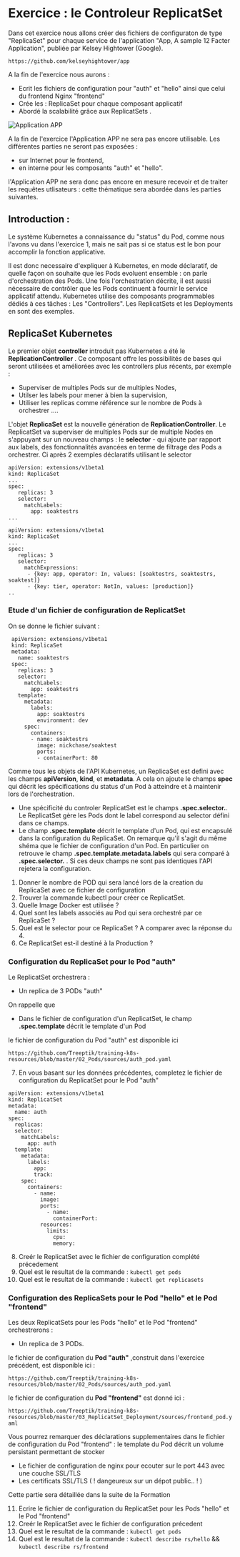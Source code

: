 # Exercice : le Controleur ReplicatSet 

Dans cet exercice nous allons créer des fichiers de configuraton de type "ReplicaSet" pour chaque service de l'application  "App, A sample 12 Facter Application", publiée par Kelsey Hightower (Google). 

`https://github.com/kelseyhightower/app`

A la fin de l'exercice nous aurons : 
- Ecrit les fichiers de configuration pour "auth" et "hello" ainsi que celui du frontend Nginx "frontend"
- Crée les : ReplicaSet pour chaque composant applicatif
- Abordé la scalabilité grâce aux ReplicatSets .

![Application APP](https://github.com/Treeptik/training-k8s-resources/blob/master/03_ReplicatSet/images/Treeptik-training-k8s-exo3-1.jpg?raw=true "Application APP")


A la fin de l'exercice l'Application APP ne sera pas encore utilisable. Les différentes parties ne seront pas exposées : 
- sur Internet pour le frontend, 
- en interne pour les composants "auth" et "hello". 

l'Application APP ne sera donc pas encore en mesure recevoir et de traiter les requêtes utlisateurs : cette thématique sera abordée dans les parties suivantes. 
  
## Introduction : 

Le système Kubernetes a connaissance du "status" du Pod, comme nous l'avons vu dans l'exercice 1, mais ne sait pas si ce status est le bon pour accomplir la fonction applicative. 

Il est donc necessaire d'expliquer à Kubernetes, en mode déclaratif, de quelle façon on souhaite que les Pods evoluent ensemble : on parle d'orchestration des Pods. Une fois l'orchestration décrite, il est aussi nécessaire de contrôler que les Pods continuent à fournir le service applicatif attendu. Kubernetes utilise des composants programmables dédiés à ces tâches : Les "Controllers". Les ReplicatSets et les Deployments en sont des exemples.  


## ReplicaSet Kubernetes

Le premier objet **controller** introduit pas Kubernetes a été le **ReplicationController** . Ce composant offre les possibilités de bases qui seront utilisées et améliorées avec les controllers plus récents, par exemple : 
- Superviser de multiples Pods sur de multiples Nodes,
- Utilser les labels pour mener à bien la supervision, 
- Utiliser les replicas comme référence sur le nombre de Pods à orchestrer .... 

L'objet **ReplicaSet** est la nouvelle génération de **ReplicationController**. Le ReplicatSet va superviser de multiples Pods sur de multiple Nodes en s'appuyant sur un nouveau champs : le **selector** - qui ajoute par rapport aux labels, des fonctionnalités avancées en terme de filtrage des Pods a orchestrer. Ci après 2 exemples déclaratifs utilisant le selector 

```
apiVersion: extensions/v1beta1
kind: ReplicaSet
...
spec:
   replicas: 3
   selector:
     matchLabels:
       app: soaktestrs
...
```

```
apiVersion: extensions/v1beta1
kind: ReplicaSet
...
spec:
   replicas: 3
   selector:
     matchExpressions:
      - {key: app, operator: In, values: [soaktestrs, soaktestrs, soaktest]}
      - {key: tier, operator: NotIn, values: [production]}
..
```


### Etude d'un fichier de configuration de ReplicatSet

On se donne le fichier suivant :

```
 apiVersion: extensions/v1beta1
 kind: ReplicaSet
 metadata:
   name: soaktestrs
 spec:
   replicas: 3
   selector:
     matchLabels:
       app: soaktestrs
   template:
     metadata:
       labels:
         app: soaktestrs
         environment: dev
     spec:
       containers:
       - name: soaktestrs
         image: nickchase/soaktest
         ports:
         - containerPort: 80
```

Comme tous les objets de l'API Kubernetes, un ReplicaSet est defini avec les champs **apiVersion**, **kind**, et **metadata**. A cela on ajoute le champs **spec** qui décrit les spécifications du status d'un Pod à atteindre et à maintenir lors de l'orchestration. 

- Une spécificité du controler ReplicatSet est le champs **.spec.selector.**. Le ReplicatSet gère les Pods dont le label correspond au selector défini dans ce champs.
- Le champ **.spec.template** décrit le template d'un Pod, qui est encapsulé dans la configuration du ReplicaSet. On remarque qu'il s'agit du même shéma que le fichier de configuration d'un Pod. En particulier on retrouve le champ **.spec.template.metadata.labels** qui sera comparé à **.spec.selector.** . Si ces deux champs ne sont pas identiques l'API rejetera la configuration. 


1. Donner le nombre de POD qui sera lancé lors de la creation du ReplicaSet avec ce fichier de configuration
2. Trouver la commande kubectl pour créer ce ReplicatSet. 
3. Quelle Image Docker est utilisée ? 
4. Quel sont les labels associés au Pod qui sera orchestré par ce ReplicaSet ? 
5. Quel est le selector pour ce ReplicaSet ? A comparer avec la réponse du 4. 
6. Ce ReplicatSet est-il destiné à la Production ? 


### Configuration du ReplicaSet pour le Pod "auth"

Le ReplicatSet orchestrera :
- Un replica de 3 PODs "auth"

On rappelle que 
- Dans le fichier de configuration d'un ReplicatSet, le champ **.spec.template** décrit le template d'un Pod

le fichier de configuration du Pod "auth" est disponible ici 

`https://github.com/Treeptik/training-k8s-resources/blob/master/02_Pods/sources/auth_pod.yaml`


7. En vous basant sur les données précédentes, completez le fichier de configuration du ReplicatSet pour le Pod "auth"

```
apiVersion: extensions/v1beta1
kind: ReplicatSet
metadata:
  name: auth
spec:
  replicas: 
  selector:
    matchLabels:
      app: auth
  template:
    metadata:
      labels:
        app: 
        track:
    spec:
      containers:
        - name: 
          image: 
          ports:
            - name: 
              containerPort: 
          resources:
            limits:
              cpu: 
              memory: 
```

8. Creér le ReplicatSet avec le fichier de configuration complété précedement  
9. Quel est le resultat de la commande : `kubectl get pods`
10. Quel est le resultat de la commande : `kubectl get replicasets`

### Configuration des ReplicaSets pour le Pod "hello" et le Pod "frontend"

Les deux ReplicatSets pour les Pods "hello" et le Pod "frontend" orchestrerons :
- Un replica de 3 PODs. 

le fichier de configuration du __Pod "auth"__ ,construit dans l'exercice précédent, est disponible ici :

`https://github.com/Treeptik/training-k8s-resources/blob/master/02_Pods/sources/auth_pod.yaml`

le fichier de configuration du __Pod "frontend"__ est donné ici :

`https://github.com/Treeptik/training-k8s-resources/blob/master/03_ReplicatSet_Deployment/sources/frontend_pod.yaml`

Vous pourrez remarquer des déclarations supplementaires dans le fichier de configuration du Pod "frontend" : le template du Pod décrit un volume persistant permettant de stocker 
- Le fichier de configuration de nginx pour ecouter sur le port 443 avec une couche SSL/TLS
- Les certificats SSL/TLS ( ! dangeureux sur un dépot public.. ! )

Cette partie sera détaillée dans la suite de la Formation 
 
11. Ecrire le fichier de configuration du ReplicatSet pour les Pods "hello" et le Pod "frontend"
12. Creér le ReplicatSet avec le fichier de configuration précedent 
13. Quel est le resultat de la commande : `kubectl get pods`
14. Quel est le resultat de la commande : `kubectl describe rs/hello` && `kubectl describe rs/frontend`

